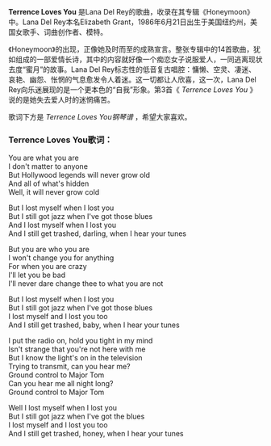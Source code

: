 

**Terrence Loves You** 是Lana Del Rey的歌曲，收录在其专辑《Honeymoon》中。Lana Del
Rey本名Elizabeth Grant，1986年6月21日出生于美国纽约州，美国女歌手、词曲创作者、模特。

《Honeymoon》的出现，正像她及时而至的成熟宣言。整张专辑中的14首歌曲，犹如组成的一部爱情长诗，其中的内容就好像一个痴恋女子说服爱人，一同逃离现状去度“蜜月”的故事。Lana
Del Rey标志性的低音复古唱腔：慵懒、空灵、凄迷、哀艳、幽怨、怅惘的气息愈发令人着迷。这一切都让人欣喜，这一次，Lana Del
Rey向乐迷展现的是一个更本色的“自我”形象。第3首《 _Terrence Loves You_ 》说的是她失去爱人时的迷惘痛苦。

歌词下方是 _Terrence Loves You钢琴谱_ ，希望大家喜欢。

### Terrence Loves You歌词：

You are what you are  
I don't matter to anyone  
But Hollywood legends will never grow old  
And all of what's hidden  
Well, it will never grow cold

But I lost myself when I lost you  
But I still got jazz when I've got those blues  
And I lost myself when I lost you  
And I still get trashed, darling, when I hear your tunes

But you are who you are  
I won't change you for anything  
For when you are crazy  
I'll let you be bad  
I'll never dare change thee to what you are not

But I lost myself when I lost you  
But I still got jazz when I've got those blues  
I lost myself and I lost you too  
And I still get trashed, baby, when I hear your tunes

I put the radio on, hold you tight in my mind  
Isn't strange that you're not here with me  
But I know the light's on in the television  
Trying to transmit, can you hear me?  
Ground control to Major Tom  
Can you hear me all night long?  
Ground control to Major Tom

Well I lost myself when I lost you  
But I still got jazz when I've got the blues  
I lost myself and I lost you too  
And I still get trashed, honey, when I hear your tunes

